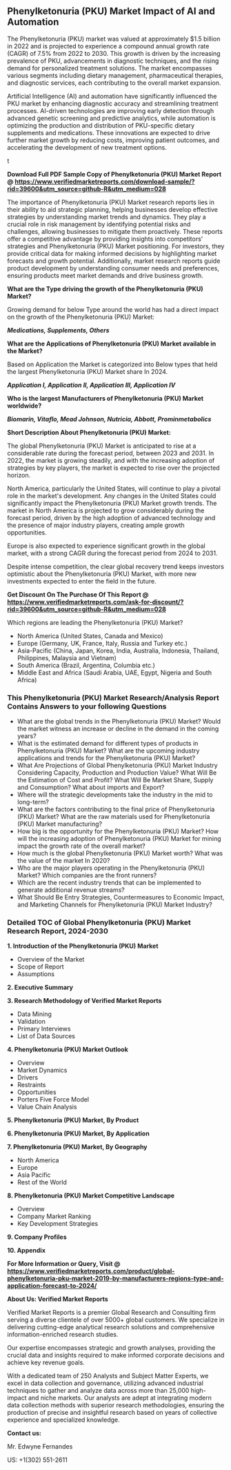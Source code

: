<h2>Phenylketonuria (PKU) Market Impact of AI and Automation</h2><p>The Phenylketonuria (PKU) market was valued at approximately $1.5 billion in 2022 and is projected to experience a compound annual growth rate (CAGR) of 7.5% from 2022 to 2030. This growth is driven by the increasing prevalence of PKU, advancements in diagnostic techniques, and the rising demand for personalized treatment solutions. The market encompasses various segments including dietary management, pharmaceutical therapies, and diagnostic services, each contributing to the overall market expansion.</p><p>Artificial Intelligence (AI) and automation have significantly influenced the PKU market by enhancing diagnostic accuracy and streamlining treatment processes. AI-driven technologies are improving early detection through advanced genetic screening and predictive analytics, while automation is optimizing the production and distribution of PKU-specific dietary supplements and medications. These innovations are expected to drive further market growth by reducing costs, improving patient outcomes, and accelerating the development of new treatment options.</p>t</p><p id="" class=""><strong>Download Full PDF Sample Copy of Phenylketonuria (PKU) Market Report @ <a href="https://www.verifiedmarketreports.com/download-sample/?rid=39600&utm_source=github-R&utm_medium=028" target="_blank">https://www.verifiedmarketreports.com/download-sample/?rid=39600&utm_source=github-R&utm_medium=028</a></strong></p><p>The importance of&nbsp;Phenylketonuria (PKU) Market research reports lies in their ability to aid strategic planning, helping businesses develop effective strategies by understanding market trends and dynamics. They play a crucial role in risk management by identifying potential risks and challenges, allowing businesses to mitigate them proactively. These reports offer a competitive advantage by providing insights into competitors' strategies and Phenylketonuria (PKU) Market positioning. For investors, they provide critical data for making informed decisions by highlighting market forecasts and growth potential. Additionally, market research reports guide product development by understanding consumer needs and preferences, ensuring products meet market demands and drive business growth.</p><p><strong>What are the&nbsp;Type driving the growth of the Phenylketonuria (PKU) Market?</strong></p><p id="" class="">Growing demand for below Type around the world has had a direct impact on the growth of the Phenylketonuria (PKU) Market:</p><em><strong>Medications, Supplements, Others</strong></em></p><strong>What are the&nbsp;Applications&nbsp;of Phenylketonuria (PKU) Market available in the Market?</strong></p><p id="" class="">Based on Application the Market is categorized into Below types that held the largest Phenylketonuria (PKU) Market share In 2024.</p><em><strong>Application I, Application II, Application III, Application IV</strong></em></p><strong>Who is the largest Manufacturers of Phenylketonuria (PKU) Market worldwide?</strong></p><p><em><strong>Biomarin, Vitaflo, Mead Johnson, Nutricia, Abbott, Prominmetabolics</strong></em></p><p id="" class=""><strong>Short Description About Phenylketonuria (PKU) Market:</strong></p><p>The global Phenylketonuria (PKU) Market is anticipated to rise at a considerable rate during the forecast period, between 2023 and 2031. In 2022, the market is growing steadily, and with the increasing adoption of strategies by key players, the market is expected to rise over the projected horizon.</p><p>North America, particularly the United States, will continue to play a pivotal role in the market's development. Any changes in the United States could significantly impact the Phenylketonuria (PKU) Market growth trends. The market in North America is projected to grow considerably during the forecast period, driven by the high adoption of advanced technology and the presence of major industry players, creating ample growth opportunities.</p><p>Europe is also expected to experience significant growth in the global market, with a strong CAGR during the forecast period from 2024 to 2031.</p><p>Despite intense competition, the clear global recovery trend keeps investors optimistic about the Phenylketonuria (PKU) Market, with more new investments expected to enter the field in the future.</p><p id="" class=""><strong>Get Discount On The Purchase Of This Report @ <a href="https://www.verifiedmarketreports.com/ask-for-discount/?rid=39600&utm_source=github-R&utm_medium=028" target="_blank">https://www.verifiedmarketreports.com/ask-for-discount/?rid=39600&utm_source=github-R&utm_medium=028</a></strong></p>Which regions are leading the Phenylketonuria (PKU) Market?</p><ul><li>North America (United States, Canada and Mexico)</li><li>Europe (Germany, UK, France, Italy, Russia and Turkey etc.)</li><li>Asia-Pacific (China, Japan, Korea, India, Australia, Indonesia, Thailand, Philippines, Malaysia and Vietnam)</li><li>South America (Brazil, Argentina, Columbia etc.)</li><li>Middle East and Africa (Saudi Arabia, UAE, Egypt, Nigeria and South Africa)</li></ul><h3 id="" class="">This Phenylketonuria (PKU) Market Research/Analysis Report Contains Answers to your following Questions</h3><ul><li>What are the global trends in the Phenylketonuria (PKU) Market? Would the market witness an increase or decline in the demand in the coming years?</li><li>What is the estimated demand for different types of products in Phenylketonuria (PKU) Market? What are the upcoming industry applications and trends for the Phenylketonuria (PKU) Market?</li><li>What Are Projections of Global Phenylketonuria (PKU) Market Industry Considering Capacity, Production and Production Value? What Will Be the Estimation of Cost and Profit? What Will Be Market Share, Supply and Consumption? What about imports and Export?</li><li>Where will the strategic developments take the industry in the mid to long-term?</li><li>What are the factors contributing to the final price of Phenylketonuria (PKU) Market? What are the raw materials used for Phenylketonuria (PKU) Market manufacturing?</li><li>How big is the opportunity for the Phenylketonuria (PKU) Market? How will the increasing adoption of Phenylketonuria (PKU) Market for mining impact the growth rate of the overall market?</li><li>How much is the global Phenylketonuria (PKU) Market worth? What was the value of the market In 2020?</li><li>Who are the major players operating in the Phenylketonuria (PKU) Market? Which companies are the front runners?</li><li>Which are the recent industry trends that can be implemented to generate additional revenue streams?</li><li>What Should Be Entry Strategies, Countermeasures to Economic Impact, and Marketing Channels for Phenylketonuria (PKU) Market Industry?</li></ul><h3 id="" class="">Detailed TOC of Global Phenylketonuria (PKU) Market Research Report, 2024-2030</h3><p id="" class=""><strong>1. Introduction of the Phenylketonuria (PKU) Market</strong></p><ul><li>Overview of the Market</li><li>Scope of Report</li><li>Assumptions</li></ul><p id="" class=""><strong>2. Executive Summary</strong></p><p id="" class=""><strong>3. Research Methodology of Verified Market Reports</strong></p><ul><li>Data Mining</li><li>Validation</li><li>Primary Interviews</li><li>List of Data Sources</li></ul><p id="" class=""><strong>4. Phenylketonuria (PKU) Market Outlook</strong></p><ul><li>Overview</li><li>Market Dynamics</li><li>Drivers</li><li>Restraints</li><li>Opportunities</li><li>Porters Five Force Model</li><li>Value Chain Analysis</li></ul><p id="" class=""><strong>5. Phenylketonuria (PKU) Market, By Product</strong></p><p id="" class=""><strong>6. Phenylketonuria (PKU) Market, By Application</strong></p><p id="" class=""><strong>7. Phenylketonuria (PKU) Market, By Geography</strong></p><ul><li>North America</li><li>Europe</li><li>Asia Pacific</li><li>Rest of the World</li></ul><p id="" class=""><strong>8. Phenylketonuria (PKU) Market Competitive Landscape</strong></p><ul><li>Overview</li><li>Company Market Ranking</li><li>Key Development Strategies</li></ul><p id="" class=""><strong>9. Company Profiles</strong></p><p id="" class=""><strong>10. Appendix</strong></p><p id="" class=""><strong>For More Information or Query, Visit @ <a href="https://www.verifiedmarketreports.com/product/global-phenylketonuria-pku-market-2019-by-manufacturers-regions-type-and-application-forecast-to-2024/" target="_blank">https://www.verifiedmarketreports.com/product/global-phenylketonuria-pku-market-2019-by-manufacturers-regions-type-and-application-forecast-to-2024/</a></strong></p><p id="" class=""><strong>About Us: Verified Market Reports</strong></p><p id="" class="">Verified Market Reports is a premier Global Research and Consulting firm serving a diverse clientele of over 5000+ global customers. We specialize in delivering cutting-edge analytical research solutions and comprehensive information-enriched research studies.</p><p id="" class="">Our expertise encompasses strategic and growth analyses, providing the crucial data and insights required to make informed corporate decisions and achieve key revenue goals.</p><p id="" class="">With a dedicated team of 250 Analysts and Subject Matter Experts, we excel in data collection and governance, utilizing advanced industrial techniques to gather and analyze data across more than 25,000 high-impact and niche markets. Our analysts are adept at integrating modern data collection methods with superior research methodologies, ensuring the production of precise and insightful research based on years of collective experience and specialized knowledge.</p><p id="" class=""><strong>Contact us:</strong></p><p id="" class="">Mr. Edwyne Fernandes</p><p id="" class="">US: +1(302) 551-2611</p>